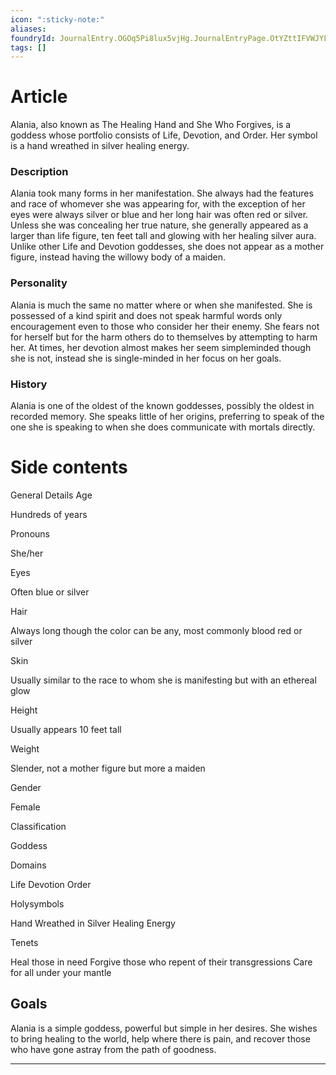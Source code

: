 ```yaml
---
icon: ":sticky-note:"
aliases: 
foundryId: JournalEntry.OGOq5Pi8lux5vjHg.JournalEntryPage.OtYZttIFVWJYLQoe
tags: []
---
```


# Article
Alania, also known as The Healing Hand and She Who Forgives, is a goddess whose portfolio consists of Life, Devotion, and Order. Her symbol is a hand wreathed in silver healing energy.

### Description

Alania took many forms in her manifestation. She always had the features and race of whomever she was appearing for, with the exception of her eyes were always silver or blue and her long hair was often red or silver. Unless she was concealing her true nature, she generally appeared as a larger than life figure, ten feet tall and glowing with her healing silver aura. Unlike other Life and Devotion goddesses, she does not appear as a mother figure, instead having the willowy body of a maiden.

### Personality

Alania is much the same no matter where or when she manifested. She is possessed of a kind spirit and does not speak harmful words only encouragement even to those who consider her their enemy. She fears not for herself but for the harm others do to themselves by attempting to harm her. At times, her devotion almost makes her seem simpleminded though she is not, instead she is single-minded in her focus on her goals.

### History

Alania is one of the oldest of the known goddesses, possibly the oldest in recorded memory. She speaks little of her origins, preferring to speak of the one she is speaking to when she does communicate with mortals directly.


# Side contents
General Details
Age

Hundreds of years

Pronouns

She/her

Eyes

Often blue or silver

Hair

Always long though the color can be any, most commonly blood red or silver

Skin

Usually similar to the race to whom she is manifesting but with an ethereal glow

Height

Usually appears 10 feet tall

Weight

Slender, not a mother figure but more a maiden

Gender

Female

Classification

Goddess

Domains

Life Devotion Order

Holysymbols

Hand Wreathed in Silver Healing Energy

Tenets

Heal those in need Forgive those who repent of their transgressions Care for all under your mantle

## Goals

Alania is a simple goddess, powerful but simple in her desires. She wishes to bring healing to the world, help where there is pain, and recover those who have gone astray from the path of goodness.

* * *